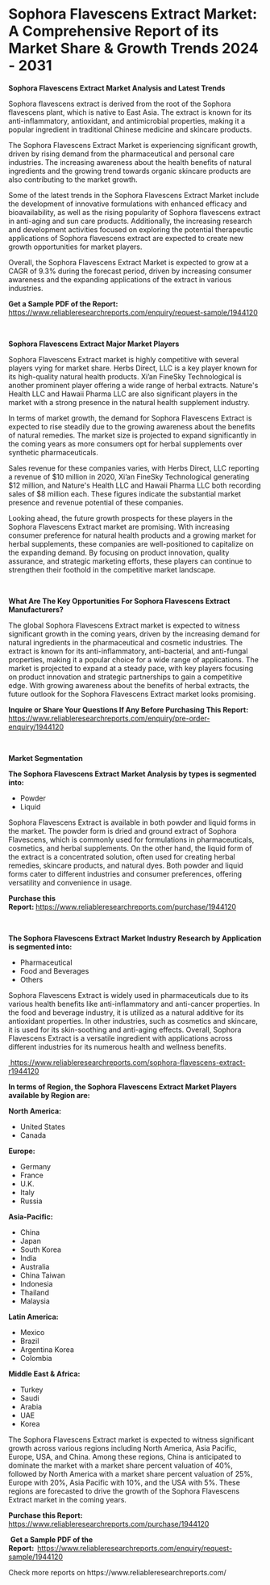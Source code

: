 <p><h1>Sophora Flavescens Extract Market: A Comprehensive Report of its Market Share & Growth Trends 2024 - 2031</h1></p><p><strong>Sophora Flavescens Extract Market Analysis and Latest Trends</strong></p>
<p><p>Sophora flavescens extract is derived from the root of the Sophora flavescens plant, which is native to East Asia. The extract is known for its anti-inflammatory, antioxidant, and antimicrobial properties, making it a popular ingredient in traditional Chinese medicine and skincare products.</p><p>The Sophora Flavescens Extract Market is experiencing significant growth, driven by rising demand from the pharmaceutical and personal care industries. The increasing awareness about the health benefits of natural ingredients and the growing trend towards organic skincare products are also contributing to the market growth.</p><p>Some of the latest trends in the Sophora Flavescens Extract Market include the development of innovative formulations with enhanced efficacy and bioavailability, as well as the rising popularity of Sophora flavescens extract in anti-aging and sun care products. Additionally, the increasing research and development activities focused on exploring the potential therapeutic applications of Sophora flavescens extract are expected to create new growth opportunities for market players.</p><p>Overall, the Sophora Flavescens Extract Market is expected to grow at a CAGR of 9.3% during the forecast period, driven by increasing consumer awareness and the expanding applications of the extract in various industries.</p></p>
<p><strong>Get a Sample PDF of the Report:&nbsp;</strong> <a href="https://www.reliableresearchreports.com/enquiry/request-sample/1944120">https://www.reliableresearchreports.com/enquiry/request-sample/1944120</a></p>
<p>&nbsp;</p>
<p><strong>Sophora Flavescens Extract Major Market Players</strong></p>
<p><p>Sophora Flavescens Extract market is highly competitive with several players vying for market share. Herbs Direct, LLC is a key player known for its high-quality natural health products. Xi’an FineSky Technological is another prominent player offering a wide range of herbal extracts. Nature's Health LLC and Hawaii Pharma LLC are also significant players in the market with a strong presence in the natural health supplement industry.</p><p>In terms of market growth, the demand for Sophora Flavescens Extract is expected to rise steadily due to the growing awareness about the benefits of natural remedies. The market size is projected to expand significantly in the coming years as more consumers opt for herbal supplements over synthetic pharmaceuticals.</p><p>Sales revenue for these companies varies, with Herbs Direct, LLC reporting a revenue of $10 million in 2020, Xi’an FineSky Technological generating $12 million, and Nature's Health LLC and Hawaii Pharma LLC both recording sales of $8 million each. These figures indicate the substantial market presence and revenue potential of these companies.</p><p>Looking ahead, the future growth prospects for these players in the Sophora Flavescens Extract market are promising. With increasing consumer preference for natural health products and a growing market for herbal supplements, these companies are well-positioned to capitalize on the expanding demand. By focusing on product innovation, quality assurance, and strategic marketing efforts, these players can continue to strengthen their foothold in the competitive market landscape.</p></p>
<p>&nbsp;</p>
<p><strong>What Are The Key Opportunities For Sophora Flavescens Extract Manufacturers?</strong></p>
<p><p>The global Sophora Flavescens Extract market is expected to witness significant growth in the coming years, driven by the increasing demand for natural ingredients in the pharmaceutical and cosmetic industries. The extract is known for its anti-inflammatory, anti-bacterial, and anti-fungal properties, making it a popular choice for a wide range of applications. The market is projected to expand at a steady pace, with key players focusing on product innovation and strategic partnerships to gain a competitive edge. With growing awareness about the benefits of herbal extracts, the future outlook for the Sophora Flavescens Extract market looks promising.</p></p>
<p><strong>Inquire or Share Your Questions If Any Before Purchasing This Report:</strong> <a href="https://www.reliableresearchreports.com/enquiry/pre-order-enquiry/1944120">https://www.reliableresearchreports.com/enquiry/pre-order-enquiry/1944120</a></p>
<p>&nbsp;</p>
<p><strong>Market Segmentation</strong></p>
<p><strong>The Sophora Flavescens Extract Market Analysis by types is segmented into:</strong></p>
<p><ul><li>Powder</li><li>Liquid</li></ul></p>
<p><p>Sophora Flavescens Extract is available in both powder and liquid forms in the market. The powder form is dried and ground extract of Sophora Flavescens, which is commonly used for formulations in pharmaceuticals, cosmetics, and herbal supplements. On the other hand, the liquid form of the extract is a concentrated solution, often used for creating herbal remedies, skincare products, and natural dyes. Both powder and liquid forms cater to different industries and consumer preferences, offering versatility and convenience in usage.</p></p>
<p><strong>Purchase this Report:&nbsp;</strong><a href="https://www.reliableresearchreports.com/purchase/1944120">https://www.reliableresearchreports.com/purchase/1944120</a></p>
<p>&nbsp;</p>
<p><strong>The Sophora Flavescens Extract Market Industry Research by Application is segmented into:</strong></p>
<p><ul><li>Pharmaceutical</li><li>Food and Beverages</li><li>Others</li></ul></p>
<p><p>Sophora Flavescens Extract is widely used in pharmaceuticals due to its various health benefits like anti-inflammatory and anti-cancer properties. In the food and beverage industry, it is utilized as a natural additive for its antioxidant properties. In other industries, such as cosmetics and skincare, it is used for its skin-soothing and anti-aging effects. Overall, Sophora Flavescens Extract is a versatile ingredient with applications across different industries for its numerous health and wellness benefits.</p></p>
<p><a href="https://www.reliableresearchreports.com/sophora-flavescens-extract-r1944120">&nbsp;https://www.reliableresearchreports.com/sophora-flavescens-extract-r1944120</a></p>
<p><strong>In terms of Region, the Sophora Flavescens Extract Market Players available by Region are:</strong></p>
<p>
    <p> <strong> North America: </strong>
        <ul>
            <li>United States</li>
            <li>Canada</li>
        </ul>
        </p> 
    <p> <strong> Europe: </strong>
        <ul>
            <li>Germany</li>
            <li>France</li>
            <li>U.K.</li>
            <li>Italy</li>
            <li>Russia</li>
        </ul>
        </p> 
    <p> <strong> Asia-Pacific: </strong>
        <ul>
            <li>China</li>
            <li>Japan</li>
            <li>South Korea</li>
            <li>India</li>
            <li>Australia</li>
            <li>China Taiwan</li>
            <li>Indonesia</li>
            <li>Thailand</li>
            <li>Malaysia</li>
        </ul>
        </p> 
    <p> <strong> Latin America: </strong>
        <ul>
            <li>Mexico</li>
            <li>Brazil</li>
            <li>Argentina Korea</li>
            <li>Colombia</li>
        </ul>
        </p> 
    <p> <strong> Middle East & Africa: </strong>
        <ul>
            <li>Turkey</li>
            <li>Saudi</li>
            <li>Arabia</li>
            <li>UAE</li>
            <li>Korea</li>
        </ul>
    </p>
    </p>
<p><p>The Sophora Flavescens Extract market is expected to witness significant growth across various regions including North America, Asia Pacific, Europe, USA, and China. Among these regions, China is anticipated to dominate the market with a market share percent valuation of 40%, followed by North America with a market share percent valuation of 25%, Europe with 20%, Asia Pacific with 10%, and the USA with 5%. These regions are forecasted to drive the growth of the Sophora Flavescens Extract market in the coming years.</p></p>
<p><strong>Purchase this Report: </strong><a href="https://www.reliableresearchreports.com/purchase/1944120">https://www.reliableresearchreports.com/purchase/1944120</a></p>
<p>&nbsp;<strong>Get a Sample PDF of the Report:&nbsp;&nbsp;</strong><a href="https://www.reliableresearchreports.com/enquiry/request-sample/1944120">https://www.reliableresearchreports.com/enquiry/request-sample/1944120</a></p>
<p><strong></strong></p>
<p>Check more reports on https://www.reliableresearchreports.com/</p>